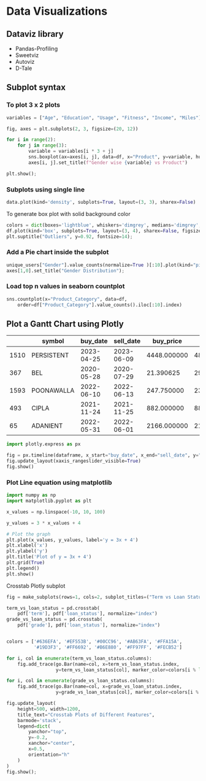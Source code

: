# Data Visualizations

## Dataviz library

- Pandas-Profiling
- Sweetviz
- Autoviz
- D-Tale

## Subplot syntax

### To plot 3 x 2 plots

```python
variables = ["Age", "Education", "Usage", "Fitness", "Income", "Miles"]

fig, axes = plt.subplots(2, 3, figsize=(20, 12))

for i in range(2):
    for j in range(3):
        variable = variables[i * 3 + j]
        sns.boxplot(ax=axes[i, j], data=df, x="Product", y=variable, hue="Gender")
        axes[i, j].set_title(f"Gender wise {variable} vs Product")

plt.show();
```

### Subplots using single line

```python
data.plot(kind='density', subplots=True, layout=(3, 3), sharex=False)
```

To generate box plot with solid background color

```python
colors = dict(boxes='lightblue', whiskers='dimgrey', medians='dimgrey', caps='dimgrey')
df.plot(kind='box', subplots=True, layout=(3, 4), sharex=False, figsize=(12, 15), patch_artist=True, color=colors);
plt.suptitle("Outliers", y=0.92, fontsize=14);
```

### Add a Pie chart inside the subplot

```python
unique_users["Gender"].value_counts(normalize=True )[:10].plot(kind="pie", autopct='%1.1f%%', startangle=90, ax=axes[1,0])
axes[1,0].set_title("Gender Distribution");
```

### Load top n values in seaborn countplot

```python
sns.countplot(x="Product_Category", data=df,
    order=df["Product_Category"].value_counts().iloc[:10].index)
```

## Plot a Gantt Chart using Plotly

|      | symbol     | buy_date   | sell_date  | buy_price   | sell_price  | quantity | days_diff | profit |
| ---- | ---------- | ---------- | ---------- | ----------- | ----------- | -------- | --------- | ------ |
| 1510 | PERSISTENT | 2023-04-25 | 2023-06-09 | 4448.000000 | 4860.000000 | 2.0      | 7 days    | 824.0  |
| 367  | BEL        | 2020-05-28 | 2020-07-29 | 21.390625   | 29.890625   | 467.0    | 16 days   | 3969.5 |
| 1593 | POONAWALLA | 2022-06-10 | 2022-06-13 | 247.750000  | 230.625000  | 40.0     | 29 days   | -685.0 |
| 493  | CIPLA      | 2021-11-24 | 2021-11-25 | 882.000000  | 888.500000  | 11.0     | 2 days    | 71.5   |
| 65   | ADANIENT   | 2022-05-31 | 2022-06-01 | 2166.000000 | 2148.000000 | 4.0      | 5 days    | -72.0  |

```python
import plotly.express as px

fig = px.timeline(dataframe, x_start="buy_date", x_end="sell_date", y="symbol", color="symbol")
fig.update_layout(xaxis_rangeslider_visible=True)
fig.show()
```

### Plot Line equation using matplotlib

```python
import numpy as np
import matplotlib.pyplot as plt

x_values = np.linspace(-10, 10, 100)

y_values = 3 * x_values + 4

# Plot the graph
plt.plot(x_values, y_values, label='y = 3x + 4')
plt.xlabel('x')
plt.ylabel('y')
plt.title('Plot of y = 3x + 4')
plt.grid(True)
plt.legend()
plt.show()
```

Crosstab Plotly subplot

```python
fig = make_subplots(rows=1, cols=2, subplot_titles=("Term vs Loan Status", "Grade vs Loan Status"))

term_vs_loan_status = pd.crosstab(
    pdf['term'], pdf['loan_status'], normalize="index")
grade_vs_loan_status = pd.crosstab(
    pdf['grade'], pdf['loan_status'], normalize="index")


colors = ['#636EFA', '#EF553B', '#00CC96', '#AB63FA', '#FFA15A',
          '#19D3F3', '#FF6692', '#B6E880', '#FF97FF', '#FECB52']

for i, col in enumerate(term_vs_loan_status.columns):
    fig.add_trace(go.Bar(name=col, x=term_vs_loan_status.index,
                  y=term_vs_loan_status[col], marker_color=colors[i % len(colors)], showlegend=True), row=1, col=1)

for i, col in enumerate(grade_vs_loan_status.columns):
    fig.add_trace(go.Bar(name=col, x=grade_vs_loan_status.index,
                  y=grade_vs_loan_status[col], marker_color=colors[i % len(colors)], showlegend=False), row=1, col=2)

fig.update_layout(
    height=500, width=1200,
    title_text="Crosstab Plots of Different Features",
    barmode='stack',
    legend=dict(
        yanchor="top",
        y=-0.2,
        xanchor="center",
        x=0.5,
        orientation="h"
    )
)
fig.show();
```
